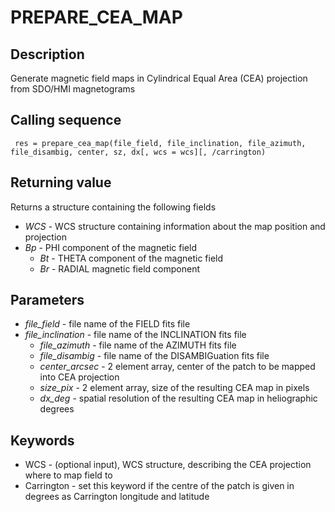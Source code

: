 # PREPARE_CEA_MAP
## Description
Generate magnetic field maps in Cylindrical Equal Area (CEA) projection from SDO/HMI magnetograms
## Calling sequence

```idl
 res = prepare_cea_map(file_field, file_inclination, file_azimuth, file_disambig, center, sz, dx[, wcs = wcs][, /carrington)
```
## Returning value
Returns a structure containing the following fields
* *WCS* - WCS structure containing information about the map position and projection
* *Bp* - PHI component of the magnetic field
    * *Bt* - THETA component of the magnetic field
    * *Br* - RADIAL magnetic field component

## Parameters
*   *file_field* - file name of the FIELD fits file
*   *file_inclination* - file name of the INCLINATION fits file
     *   *file_azimuth* - file name of the AZIMUTH fits file
     *   *file_disambig* - file name of the DISAMBIGuation fits file
     *   *center_arcsec* - 2 element array, center of the patch to be mapped into CEA projection
     *   *size_pix* - 2 element array, size of the resulting CEA map in pixels
     *   *dx_deg* - spatial resolution of the resulting CEA map in heliographic degrees


## Keywords

- WCS - (optional input), WCS structure, describing the CEA projection where to map field to
- Carrington - set this keyword if the centre of the patch is given in degrees as Carrington longitude and latitude
